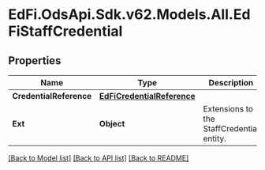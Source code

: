 # EdFi.OdsApi.Sdk.v62.Models.All.EdFiStaffCredential

## Properties

Name | Type | Description | Notes
------------ | ------------- | ------------- | -------------
**CredentialReference** | [**EdFiCredentialReference**](EdFiCredentialReference.md) |  | 
**Ext** | **Object** | Extensions to the StaffCredential entity. | [optional] 

[[Back to Model list]](../../README.md#documentation-for-models) [[Back to API list]](../../README.md#documentation-for-api-endpoints) [[Back to README]](../../README.md)

